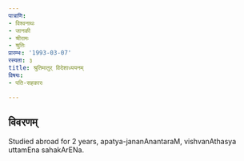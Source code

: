 ```yaml
---
पात्राणि:
- विश्वनाथः
- जानकी
- श्रीरामः
- श्रुतिः
प्रारम्भः: '1993-03-07'
रस्यता: ३
title: श्रुतिमातुर् विदेशाध्ययनम्
विषयः:
- पति-सहकारः

---
```


## विवरणम्
Studied abroad for 2 years, apatya-jananAnantaraM, vishvanAthasya uttamEna sahakArENa.

